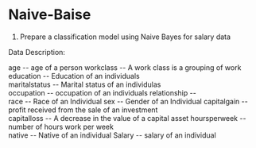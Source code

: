 # Naive-Baise

1) Prepare a classification model using Naive Bayes 
for salary data 

Data Description:

age -- age of a person
workclass	-- A work class is a grouping of work 
education	-- Education of an individuals	
maritalstatus -- Marital status of an individulas	
occupation	 -- occupation of an individuals
relationship -- 	
race --  Race of an Individual
sex --  Gender of an Individual
capitalgain --  profit received from the sale of an investment	
capitalloss	-- A decrease in the value of a capital asset
hoursperweek -- number of hours work per week	
native -- Native of an individual
Salary -- salary of an individual
